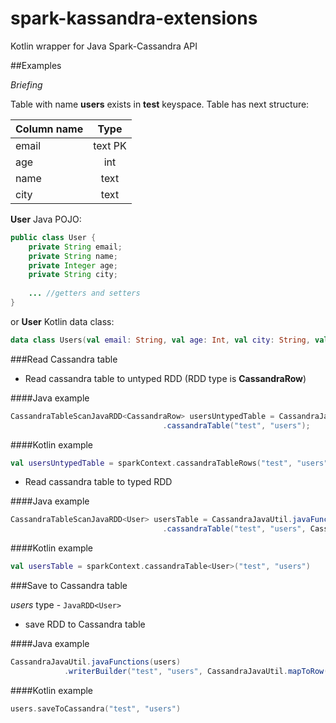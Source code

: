 # spark-kassandra-extensions
Kotlin wrapper for Java Spark-Cassandra API

##Examples

*Briefing*

Table with name **users** exists in **test** keyspace. Table has next structure:

| Column name   | Type            |
| ------------- |:---------------:|
| email         | text PK         |
| age           | int             |
| name          | text            |
| city          | text            |

**User** Java POJO:
```java
public class User {
    private String email;
    private String name;
    private Integer age;
    private String city;
    
    ... //getters and setters
}
```

or **User** Kotlin data class:
```kotlin
data class Users(val email: String, val age: Int, val city: String, val name: String)
```

###Read Cassandra table

* Read cassandra table to untyped RDD (RDD type is **CassandraRow**)

####Java example
```java
CassandraTableScanJavaRDD<CassandraRow> usersUntypedTable = CassandraJavaUtil.javaFunctions(sparkContext)
                                  .cassandraTable("test", "users");
```

####Kotlin example
```kotlin
val usersUntypedTable = sparkContext.cassandraTableRows("test", "users")
```

* Read cassandra table to typed RDD

####Java example
```java
CassandraTableScanJavaRDD<User> usersTable = CassandraJavaUtil.javaFunctions(sparkContext)
                                  .cassandraTable("test", "users", CassandraJavaUtil.mapRowTo(User.class));
```

####Kotlin example
```kotlin
val usersTable = sparkContext.cassandraTable<User>("test", "users")
```

###Save to Cassandra table

*users* type - `JavaRDD<User>`

* save RDD to Cassandra table

####Java example
```java
CassandraJavaUtil.javaFunctions(users)
            .writerBuilder("test", "users", CassandraJavaUtil.mapToRow(User.class)).saveToCassandra();
```

####Kotlin example
```kotlin
users.saveToCassandra("test", "users")
```


